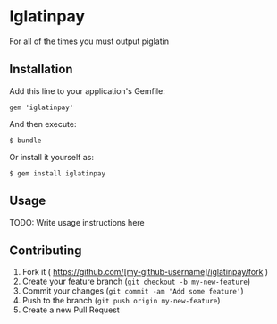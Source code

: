 # Iglatinpay

For all of the times you must output piglatin

## Installation

Add this line to your application's Gemfile:

    gem 'iglatinpay'

And then execute:

    $ bundle

Or install it yourself as:

    $ gem install iglatinpay

## Usage

TODO: Write usage instructions here

## Contributing

1. Fork it ( https://github.com/[my-github-username]/iglatinpay/fork )
2. Create your feature branch (`git checkout -b my-new-feature`)
3. Commit your changes (`git commit -am 'Add some feature'`)
4. Push to the branch (`git push origin my-new-feature`)
5. Create a new Pull Request
